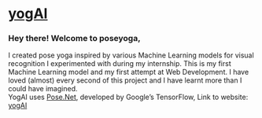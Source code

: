 # <a href="https://cris-maillo.github.io/yogAI/" target="_blank" title="poseyoga">yogAI</a> 

### Hey there! Welcome to poseyoga, 
I created pose yoga inspired by various Machine Learning models for visual recognition I experimented with during my internship. This is my first Machine Learning model and my first attempt at Web Development. I have loved (almost) every second of this project and I have learnt more than I could have imagined. <br>YogAI uses <a href="https://www.tensorflow.org/lite/models/pose_estimation/overview" target="_blank">Pose.Net</a>, developed by Google’s TensorFlow, 
Link to website: <a href="https://takigokul.github.io/yogAI/" target="_blank" title="yogAI">yogAI</a> 
